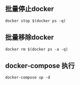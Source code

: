 ## 批量停止docker
```
docker stop $(docker ps -q)
```

## 批量移除docker
```
docker rm $(docker ps -a -q)
```

## docker-compose 执行
```
docker-compose up -d
```

